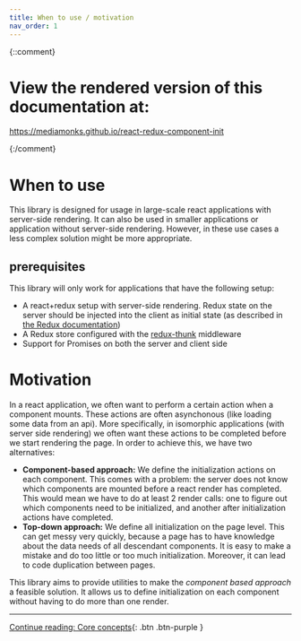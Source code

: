 ```yaml
---
title: When to use / motivation
nav_order: 1
---
```

{::comment}


# View the rendered version of this documentation at:
https://mediamonks.github.io/react-redux-component-init



{:/comment}
# When to use
This library is designed for usage in large-scale react applications with server-side rendering. It
can also be used in smaller applications or application without server-side rendering. However, in
these use cases a less complex solution might be more appropriate.

## prerequisites
This library will only work for applications that have the following setup:
 - A react+redux setup with server-side rendering. Redux state on the server should be injected
 into the client as initial state
 (as described in [the Redux documentation](http://redux.js.org/docs/recipes/ServerRendering.html))
 - A Redux store configured with the [redux-thunk](https://github.com/gaearon/redux-thunk) middleware
 - Support for Promises on both the server and client side

# Motivation
In a react application, we often want to perform a certain action when a component mounts. These
actions are often asynchonous (like loading some data from an api). More specifically, in
isomorphic applications (with server side rendering) we often want these actions to be completed
before we start rendering the page. In order to achieve this, we have two alternatives:
 - **Component-based approach:** We define the initialization actions on each component. This comes
 with a problem: the server does not know which components are mounted before a react render has
 completed. This would mean we have to do at least 2 render calls: one to figure out which
 components need to be initialized, and another after initialization actions have completed.
 - **Top-down approach:** We define all initialization on the page level. This can get messy very
 quickly, because a page has to have knowledge about the data needs of all descendant components.
 It is easy to make a mistake and do too little or too much initialization. Moreover, it can lead
 to code duplication between pages.

This library aims to provide utilities to make the *component based approach* a feasible solution.
It allows us to define initialization on each component without having to do more than one render.

---

[Continue reading: Core concepts](./core-concepts.md){: .btn .btn-purple }
